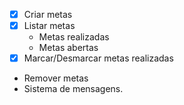 - [x] Criar metas
- [x] Listar metas
    - Metas realizadas
    - Metas abertas
- [x] Marcar/Desmarcar metas realizadas
- Remover metas
- Sistema de mensagens.